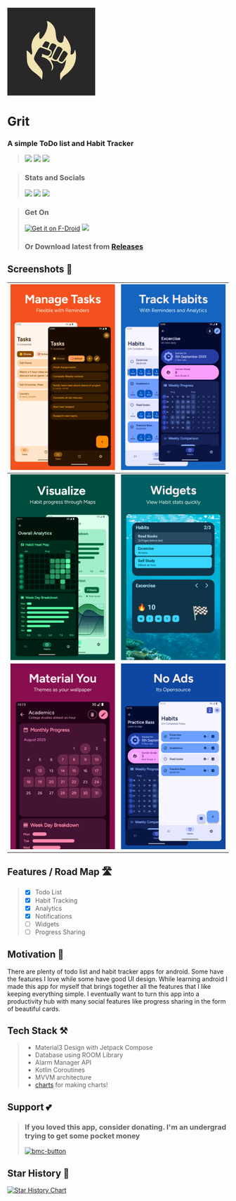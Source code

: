 ![](fastlane/metadata/android/en-US/images/icon200x200.png)

# Grit 
### A simple ToDo list and Habit Tracker


> [<img src="https://ziadoua.github.io/m3-Markdown-Badges/badges/Android/android2.svg">]()
> [<img src="https://ziadoua.github.io/m3-Markdown-Badges/badges/AndroidStudio/androidstudio3.svg">]()
> [<img src="https://ziadoua.github.io/m3-Markdown-Badges/badges/Kotlin/kotlin1.svg">]()

> ### Stats and Socials
> [<img src="https://m3-markdown-badges.vercel.app/stars/1/3/shub39/Grit">]()
> [<img src="https://m3-markdown-badges.vercel.app/issues/1/2/shub39/Grit">]()
> [<img src="https://ziadoua.github.io/m3-Markdown-Badges/badges/Discord/discord2.svg">](https://discord.gg/https://discord.gg/nxA2hgtEKf)

> ### Get On
>[<img src="https://f-droid.org/badge/get-it-on.png" alt="Get it on F-Droid" height="80">](https://f-droid.org/packages/com.shub39.grit)
>[<img src="https://gitlab.com/IzzyOnDroid/repo/-/raw/master/assets/IzzyOnDroid.png" height="80">](https://apt.izzysoft.de/packages/com.shub39.grit/latest)
>### Or Download latest from [Releases](https://github.com/shub39/Grit/releases/latest)

## Screenshots 📱

| ![Image 1](fastlane/metadata/android/en-US/images/phoneScreenshots/1.png) | ![Image 2](fastlane/metadata/android/en-US/images/phoneScreenshots/2.png) |
|:-------------------------------------------------------------------------:|:-------------------------------------------------------------------------:|
| ![Image 3](fastlane/metadata/android/en-US/images/phoneScreenshots/3.png) | ![Image 4](fastlane/metadata/android/en-US/images/phoneScreenshots/4.png) |
| ![Image 5](fastlane/metadata/android/en-US/images/phoneScreenshots/5.png) | ![Image 6](fastlane/metadata/android/en-US/images/phoneScreenshots/6.png) |

## Features / Road Map 🛣️
>- [x] Todo List
>- [x] Habit Tracking
>- [x] Analytics
>- [x] Notifications
>- [ ] Widgets
>- [ ] Progress Sharing

## Motivation 💭
There are plenty of todo list and habit tracker apps for android. Some have the features I love while some have good UI design.
While learning android I made this app for myself that brings together all the features that I like keeping everything simple. 
I eventually want to turn this app into a productivity hub with many social features like progress sharing in the form of beautiful cards.

## Tech Stack ⚒️

>- Material3 Design with Jetpack Compose
>- Database using ROOM Library
>- Alarm Manager API
>- Kotlin Coroutines
>- MVVM architecture
>- [charts](https://github.com/tehras/charts) for making charts!

## Support 💕
> ### If you loved this app, consider donating. I'm an undergrad trying to get some pocket money
> [<img alt="bmc-button" src="https://ziadoua.github.io/m3-Markdown-Badges/badges/BuyMeACoffee/buymeacoffee3.svg">](https://www.buymeacoffee.com/shub39)

## Star History 🌟

[![Star History Chart](https://api.star-history.com/svg?repos=shub39/Grit&type=Date)](https://star-history.com/#shub39/Grit&Date)
